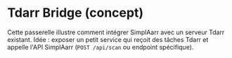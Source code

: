 # Tdarr Bridge (concept)

Cette passerelle illustre comment intégrer SimplAarr avec un serveur Tdarr existant.
Idée : exposer un petit service qui reçoit des tâches Tdarr et appelle l'API SimplAarr (`POST /api/scan` ou endpoint spécifique).
